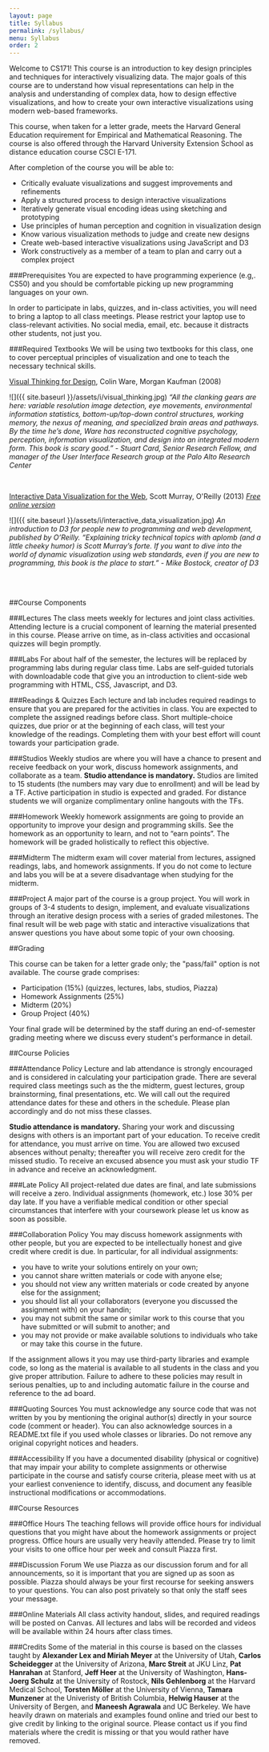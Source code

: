 ```yaml
---
layout: page
title: Syllabus
permalink: /syllabus/
menu: Syllabus
order: 2
---
```


Welcome to CS171! This course is an introduction to key design principles and techniques for interactively visualizing data. The major goals of this course are to understand how visual representations can help in the analysis and understanding of complex data, how to design effective visualizations, and how to create your own interactive visualizations using modern web-based frameworks.

This course, when taken for a letter grade, meets the Harvard General Education requirement for Empirical and Mathematical Reasoning. The course is also offered through the Harvard University Extension School as distance education course CSCI E-171. 

After completion of the course you will be able to:

* Critically evaluate visualizations and suggest improvements and refinements
* Apply a structured process to design interactive visualizations
* Iteratively generate visual encoding ideas using sketching and prototyping
* Use principles of human perception and cognition in visualization design
* Know various visualization methods to judge and create new designs
* Create web-based interactive visualizations using JavaScript and D3
* Work constructively as a member of a team to plan and carry out a complex project

###Prerequisites
You are expected to have programming experience (e.g,. CS50) and you should be comfortable picking up new programming languages on your own. 

In order to participate in labs, quizzes, and in-class activities, you will need to bring a laptop to all class meetings. Please restrict your laptop use to class-relevant activities. No social media, email, etc. because it distracts other students, not just you.

###Required Textbooks
We will be using two textbooks for this class, one to cover perceptual principles of visualization and one to teach the necessary technical skills.

[Visual Thinking for Design](http://www.amazon.com/Visual-Thinking-Kaufmann-Interactive-Technologies/dp/0123708966),  Colin Ware, Morgan Kaufman (2008)

![]({{ site.baseurl }}/assets/i/visual_thinking.jpg)
*“All the clanking gears are here: variable resolution image detection, eye movements, environmental information statistics, bottom-up/top-down control structures, working memory, the nexus of meaning, and specialized brain areas and pathways. By the time he’s done, Ware has reconstructed cognitive psychology, perception, information visualization, and design into an integrated modern form. This book is scary good.” - Stuart Card, Senior Research Fellow, and manager of the User Interface Research group at the Palo Alto Research Center*

<br />

[Interactive Data Visualization for the Web](http://www.amazon.com/Interactive-Data-Visualization-Scott-Murray-ebook/dp/B00BSG68UQ), Scott Murray, O'Reilly (2013)
*[Free online version](http://chimera.labs.oreilly.com/books/1230000000345)*

![]({{ site.baseurl }}/assets/i/interactive_data_visualization.jpg)
*An introduction to D3 for people new to programming and web development, published by O’Reilly. “Explaining tricky technical topics with aplomb (and a little cheeky humor) is Scott Murray’s forte. If you want to dive into the world of dynamic visualization using web standards, even if you are new to programming, this book is the place to start.” - Mike Bostock, creator of D3*

<br />
<br />

##Course Components

###Lectures
The class meets weekly for lectures and joint class activities. Attending lecture is a crucial component of learning the material presented in this course. Please arrive on time, as in-class activities and occasional quizzes will begin promptly.

###Labs
For about half of the semester, the lectures will be replaced by programming labs during regular class time. Labs are self-guided tutorials with downloadable code that give you an introduction to client-side web programming with HTML, CSS, Javascript, and D3. 

###Readings & Quizzes
Each lecture and lab includes required readings to ensure that you are prepared for the activities in class. You are expected to complete the assigned readings before class. Short multiple-choice quizzes, due prior or at the beginning of each class, will test your knowledge of the readings. Completing them with your best effort will count towards your participation grade.
 
###Studios
Weekly studios are where you will have a chance to present and receive feedback on your work, discuss homework assignments, and collaborate as a team. **Studio attendance is mandatory.** Studios are limited to 15 students (the numbers may vary due to enrollment) and will be lead by a TF. Active participation in studio is expected and graded. For distance students we will organize complimentary online hangouts with the TFs. 

###Homework
Weekly homework assignments are going to provide an opportunity to improve your design and programming skills. See the homework as an opportunity to learn, and not to “earn points”. The homework will be graded holistically to reflect this objective.

###Midterm
The midterm exam will cover material from lectures, assigned readings, labs, and homework assignments. If you do not come to lecture and labs you will be at a severe disadvantage when studying for the midterm.

###Project
A major part of the course is a group project. You will work in groups of 3-4 students to design, implement, and evaluate visualizations through an iterative design process with a series of graded milestones. The final result will be web page with static and interactive visualizations that answer questions you have about some topic of your own choosing. 

##Grading

This course can be taken for a letter grade only; the "pass/fail" option is not available. The course grade comprises:

* Participation (15%) (quizzes, lectures, labs, studios, Piazza)
* Homework Assignments (25%)
* Midterm (20%)
* Group Project (40%)

Your final grade will be determined by the staff during an end-of-semester grading meeting where we discuss every student's performance in detail. 

##Course Policies

###Attendance Policy
Lecture and lab attendance is strongly encouraged and is considered in calculating your participation grade. There are several required class meetings such as the the midterm, guest lectures, group brainstorming, final presentations, etc.  We will call out the required attendance dates for these and others in the schedule. Please plan accordingly and do not miss these classes.

**Studio attendance is mandatory.** Sharing your work and discussing designs with others is an important part of your education. To receive credit for attendance, you must arrive on time. You are allowed two excused absences without penalty; thereafter you will receive zero credit for the missed studio. To receive an excused absence you must ask your studio TF in advance and receive an acknowledgment.

###Late Policy
All project-related due dates are final, and late submissions will receive a zero. Individual assignments (homework, etc.) lose 30% per day late. If you have a verifiable medical condition or other special circumstances that interfere with your coursework please let us know as soon as possible.  

###Collaboration Policy
You may discuss homework assignments with other people, but you are expected to be intellectually honest and give credit where credit is due. In particular, for all individual assignments:

* you have to write your solutions entirely on your own;
* you cannot share written materials or code with anyone else;
* you should not view any written materials or code created by anyone else for the assignment;
* you should list all your collaborators (everyone you discussed the assignment with) on your handin;
* you may not submit the same or similar work to this course that you have submitted or will submit to another; and 
* you may not provide or make available solutions to individuals who take or may take this course in the future.

If the assignment allows it you may use third-party libraries and example code, so long as the material is available to all students in the class and you give proper attribution. Failure to adhere to these policies may result in serious penalties, up to and including automatic failure in the course and reference to the ad board.

###Quoting Sources
You must acknowledge any source code that was not written by you by mentioning the original author(s) directly in your source code (comment or header). You can also acknowledge sources in a README.txt file if you used whole classes or libraries. Do not remove any original copyright notices and headers. 

###Accessibility
If you have a documented disability (physical or cognitive) that may impair your ability to complete assignments or otherwise participate in the course and satisfy course criteria, please meet with us at your earliest convenience to identify, discuss, and document any feasible instructional modifications or accommodations.

##Course Resources 

###Office Hours
The teaching fellows will provide office hours for individual questions that you might have about the homework assignments or project progress. Office hours are usually very heavily  attended. Please try to limit your visits to one office hour per week and consult Piazza first.   

###Discussion Forum
We use Piazza as our discussion forum and for all announcements, so it is important that you are signed up as soon as possible. Piazza should always be your first recourse for seeking answers to your questions. You can also post privately so that only the staff sees your message.  

###Online Materials
All class activity handout, slides, and required readings will be posted on Canvas. All lectures and labs will be recorded and videos will be available within 24 hours after class times.  

###Credits
Some of the material in this course is based on the classes taught by **Alexander Lex and Miriah Meyer** at the University of Utah, **Carlos Scheidegger** at the University of Arizona,  **Marc Streit** at JKU Linz, **Pat Hanrahan** at Stanford, **Jeff Heer** at the University of Washington, **Hans-Joerg Schulz** at the University of Rostock, **Nils Gehlenborg** at the Harvard Medical School, **Torsten Möller** at the University of Vienna, **Tamara Munzener** at the Univeristy of British Columbia, **Helwig Hauser** at the University of Bergen, and **Maneesh Agrawala** and UC Berkeley. We have heavily drawn on materials and examples found online and tried our best to give credit by linking to the original source. Please contact us if you find materials where the credit is missing or that you would rather have removed.
